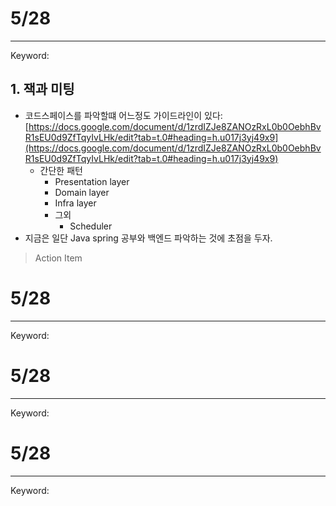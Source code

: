 # 5/28
---
Keyword:
## 1. 잭과 미팅
- 코드스페이스를 파악할떄 어느정도 가이드라인이 있다: [https://docs.google.com/document/d/1zrdIZJe8ZANOzRxL0b0OebhBvR1sEU0d9ZfTqyIvLHk/edit?tab=t.0#heading=h.u017j3yj49x9](https://docs.google.com/document/d/1zrdIZJe8ZANOzRxL0b0OebhBvR1sEU0d9ZfTqyIvLHk/edit?tab=t.0#heading=h.u017j3yj49x9)
	- 간단한 패턴
		- Presentation layer
		- Domain layer
		- Infra layer
		- 그외
			- Scheduler
- 지금은 일단 Java spring 공부와 백엔드 파악하는 것에 초점을 두자.
> Action Item
>> 






# 5/28
---
Keyword:
# 5/28
---
Keyword:

# 5/28
---
Keyword: